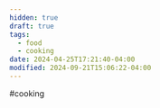 ```yaml
---
hidden: true
draft: true
tags:
  - food
  - cooking
date: 2024-04-25T17:21:40-04:00
modified: 2024-09-21T15:06:22-04:00
---
```


#cooking
